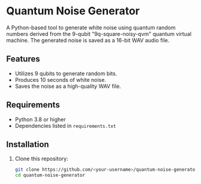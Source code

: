 # Quantum Noise Generator

A Python-based tool to generate white noise using quantum random numbers derived from the 9-qubit "9q-square-noisy-qvm" quantum virtual machine. The generated noise is saved as a 16-bit WAV audio file.

## Features
- Utilizes 9 qubits to generate random bits.
- Produces 10 seconds of white noise.
- Saves the noise as a high-quality WAV file.

## Requirements
- Python 3.8 or higher
- Dependencies listed in `requirements.txt`

## Installation
1. Clone this repository:
   ```bash
   git clone https://github.com/<your-username>/quantum-noise-generator.git
   cd quantum-noise-generator
